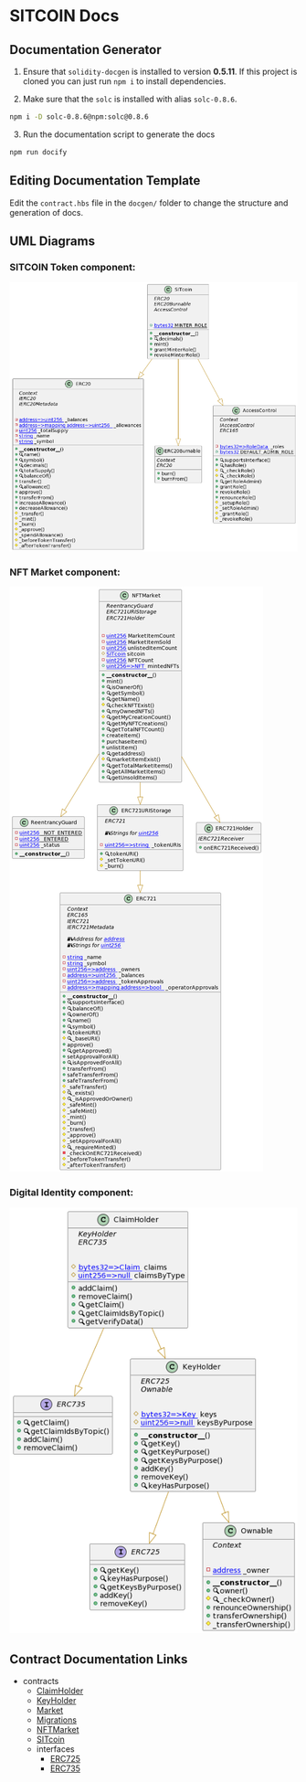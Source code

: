 # SITCOIN Docs

## Documentation Generator
1. Ensure that `solidity-docgen` is installed to version **0.5.11**. If this project is cloned you can just run `npm i` to install dependencies.

2. Make sure that the `solc` is installed with alias `solc-0.8.6`.
```sh
npm i -D solc-0.8.6@npm:solc@0.8.6
```

3. Run the documentation script to generate the docs
```sh
npm run docify
```

## Editing Documentation Template
Edit the `contract.hbs` file in the `docgen/` folder to change the structure and generation of docs.
## UML Diagrams
### SITCOIN Token component:
![SITCOIN Token Component UML](diagrams/sitcoin.png)
### NFT Market component:
![NFT Market Component UML](diagrams/nft-market.png)
### Digital Identity component:
![Digital Identity Component UML](diagrams/digital-identity.png)
## Contract Documentation Links
* contracts
  * [ClaimHolder](docs/ClaimHolder.md)
  * [KeyHolder](docs/KeyHolder.md)
  * [Market](docs/Market.md)
  * [Migrations](docs/Migrations.md)
  * [NFTMarket](docs/NFTMarket.md)
  * [SITcoin](docs/SITcoin.md)
  * interfaces
    * [ERC725](docs/interfaces/ERC725.md)
    * [ERC735](docs/interfaces/ERC735.md)

